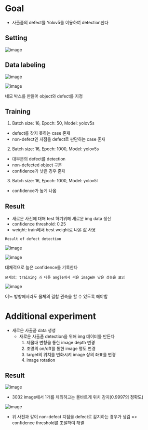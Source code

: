 # Goal 

- 사출품의 defect를 Yolov5를 이용하여 detection한다

## Setting

![image](https://user-images.githubusercontent.com/87847087/164961365-d2f1aa5f-4328-414e-a377-6845828be477.png)

## Data labeling

![image](https://user-images.githubusercontent.com/87847087/164962006-cf2cece5-a37c-47fe-a9f3-7a77ba350872.png)

![image](https://user-images.githubusercontent.com/87847087/164968891-c541bd50-d547-499d-8e9c-3a9cbcea5a93.png)

네모 박스를 만들어 object와 defect를 지정


## Training

1. Batch size: 16, Epoch: 50, Model: yolov5s
  - defect를 찾지 못하는 case 존재
  - non-defect인 지점을 defect로 판단하는 case 존재
2. Batch size: 16, Epoch: 1000, Model: yolov5s
  - 대부분의 defect를 detection
  - non-defected object 구분
  - confidence가 낮은 경우 존재
3. Batch size: 16, Epoch: 1000, Model: yolov5l 
  - confidence가 높게 나옴

## Result

- 새로운 사진에 대해 test 하기위해 새로운 img data 생산
- confidence threshold: 0.25
- weight: train에서 best weight로 나온 값 사용

`Result of defect detection`

![image](https://user-images.githubusercontent.com/87847087/164964616-3e1b8cbf-08b4-4faa-b053-c05428386712.png)

![image](https://user-images.githubusercontent.com/87847087/164964627-11b0eab5-fbfb-477b-adbe-d90c3c253256.png)

대체적으로 높은 confidence를 기록한다

`문제점: training 과 다른 angle에서 찍은 image는 낮은 성능을 보임`

![image](https://user-images.githubusercontent.com/87847087/164964758-ed68e481-6918-484f-94a3-a1df96d15082.png)

어느 방향에서라도 물체의 결함 관측을 할 수 있도록 해야함 

# Additional experiment

- 새로운 사출품 data 생성
  - 새로운 사출품 detection을 위해 img 데이터를 만든다
    1. 제물대 변형을 통한 image depth 변경
    2. 조명의 on/off를 통한 image 명도 변경
    3. target의 위치를 변화시켜 image 상의 좌표를 변경
    4. image rotation
   
## Result

![image](https://user-images.githubusercontent.com/87847087/164968933-8a0057ac-ab4f-4154-9a20-971822e85e4c.png)

- 3032 image에서 1개를 제외하고는 올바르게 위치 감지(0.9997의 정확도)

![image](https://user-images.githubusercontent.com/87847087/164968995-3d32c106-32e1-44f8-90e2-13a1896d6425.png)

- 위 사진과 같이 non-defect 지점을 defect로 감지하는 경우가 생김  => confidence threshold를 조절하여 해결

